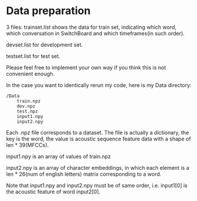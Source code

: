 # Data preparation
3 files:
trainset.list shows the data for train set, indicating which word, which conversation in SwitchBoard and which timeframes(in such order).

devset.list for development set.

testset.list for test set.

Please feel free to implement your own way if you think this is not convenient enough.

In the case you want to identically rerun my code, here is my Data directory:

    /Data
        train.npz
        dev.npz
        test.npz
        input1.npy
        input2.npy

Each .npz file corresponds to a dataset. The file is actually a dictionary, the key is the word, the value is acoustic sequence feature data with a shape of len * 39(MFCCs).

input1.npy is an array of values of train.npz

input2.npy is an array of character embeddings, in which each element is a len * 26(num of english letters) matrix corresponding to a word.

Note that input1.npy and input2.npy must be of same order, i.e. input1[0] is the acoustic feature of word input2[0].